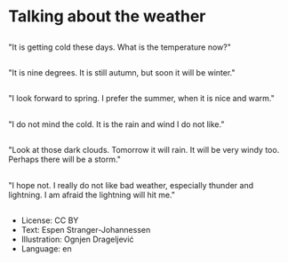 # Talking about the weather

##
"It is getting cold these days. What is the temperature now?"

##
"It is nine degrees. It is still autumn, but soon it will be winter."

##
"I look forward to spring. I prefer the summer, when it is nice and warm."

##
"I do not mind the cold. It is the rain and wind I do not like."

##
"Look at those dark clouds. Tomorrow it will rain. It will be very windy too. Perhaps there will be a storm."

##
"I hope not. I really do not like bad weather, especially thunder and lightning. I am afraid the lightning will hit me."

##
* License: CC BY
* Text: Espen Stranger-Johannessen
* Illustration: Ognjen Drageljević
* Language: en
